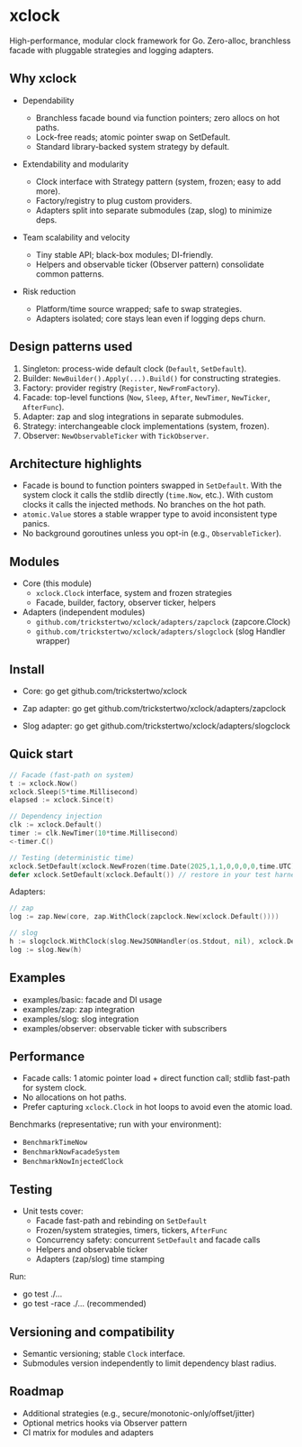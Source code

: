 # xclock

High-performance, modular clock framework for Go. Zero-alloc, branchless facade with pluggable strategies and logging adapters.

## Why xclock

- Dependability
    - Branchless facade bound via function pointers; zero allocs on hot paths.
    - Lock-free reads; atomic pointer swap on SetDefault.
    - Standard library-backed system strategy by default.

- Extendability and modularity
    - Clock interface with Strategy pattern (system, frozen; easy to add more).
    - Factory/registry to plug custom providers.
    - Adapters split into separate submodules (zap, slog) to minimize deps.

- Team scalability and velocity
    - Tiny stable API; black-box modules; DI-friendly.
    - Helpers and observable ticker (Observer pattern) consolidate common patterns.

- Risk reduction
    - Platform/time source wrapped; safe to swap strategies.
    - Adapters isolated; core stays lean even if logging deps churn.

## Design patterns used

1. Singleton: process-wide default clock (`Default`, `SetDefault`).
2. Builder: `NewBuilder().Apply(...).Build()` for constructing strategies.
3. Factory: provider registry (`Register`, `NewFromFactory`).
4. Facade: top-level functions (`Now`, `Sleep`, `After`, `NewTimer`, `NewTicker`, `AfterFunc`).
5. Adapter: zap and slog integrations in separate submodules.
6. Strategy: interchangeable clock implementations (system, frozen).
7. Observer: `NewObservableTicker` with `TickObserver`.

## Architecture highlights

- Facade is bound to function pointers swapped in `SetDefault`. With the system clock it calls the stdlib directly (`time.Now`, etc.). With custom clocks it calls the injected methods. No branches on the hot path.
- `atomic.Value` stores a stable wrapper type to avoid inconsistent type panics.
- No background goroutines unless you opt-in (e.g., `ObservableTicker`).

## Modules

- Core (this module)
    - `xclock.Clock` interface, system and frozen strategies
    - Facade, builder, factory, observer ticker, helpers
- Adapters (independent modules)
    - `github.com/trickstertwo/xclock/adapters/zapclock` (zapcore.Clock)
    - `github.com/trickstertwo/xclock/adapters/slogclock` (slog Handler wrapper)

## Install

- Core:
  go get github.com/trickstertwo/xclock

- Zap adapter:
  go get github.com/trickstertwo/xclock/adapters/zapclock

- Slog adapter:
  go get github.com/trickstertwo/xclock/adapters/slogclock

## Quick start

```go
// Facade (fast-path on system)
t := xclock.Now()
xclock.Sleep(5*time.Millisecond)
elapsed := xclock.Since(t)

// Dependency injection
clk := xclock.Default()
timer := clk.NewTimer(10*time.Millisecond)
<-timer.C()

// Testing (deterministic time)
xclock.SetDefault(xclock.NewFrozen(time.Date(2025,1,1,0,0,0,0,time.UTC)))
defer xclock.SetDefault(xclock.Default()) // restore in your test harness
```

Adapters:

```go
// zap
log := zap.New(core, zap.WithClock(zapclock.New(xclock.Default())))

// slog
h := slogclock.WithClock(slog.NewJSONHandler(os.Stdout, nil), xclock.Default())
log := slog.New(h)
```

## Examples

- examples/basic: facade and DI usage
- examples/zap: zap integration
- examples/slog: slog integration
- examples/observer: observable ticker with subscribers

## Performance

- Facade calls: 1 atomic pointer load + direct function call; stdlib fast-path for system clock.
- No allocations on hot paths.
- Prefer capturing `xclock.Clock` in hot loops to avoid even the atomic load.

Benchmarks (representative; run with your environment):

- `BenchmarkTimeNow`
- `BenchmarkNowFacadeSystem`
- `BenchmarkNowInjectedClock`

## Testing

- Unit tests cover:
    - Facade fast-path and rebinding on `SetDefault`
    - Frozen/system strategies, timers, tickers, `AfterFunc`
    - Concurrency safety: concurrent `SetDefault` and facade calls
    - Helpers and observable ticker
    - Adapters (zap/slog) time stamping

Run:

- go test ./...
- go test -race ./... (recommended)

## Versioning and compatibility

- Semantic versioning; stable `Clock` interface.
- Submodules version independently to limit dependency blast radius.

## Roadmap

- Additional strategies (e.g., secure/monotonic-only/offset/jitter)
- Optional metrics hooks via Observer pattern
- CI matrix for modules and adapters
